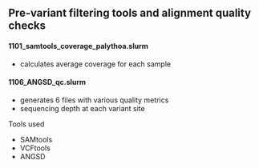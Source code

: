 ## Pre-variant filtering tools and alignment quality checks

#### 1101_samtools_coverage_palythoa.slurm
- calculates average coverage for each sample

#### 1106_ANGSD_qc.slurm
- generates 6 files with various quality metrics
- sequencing depth at each variant site 


Tools used
- SAMtools
- VCFtools
- ANGSD
